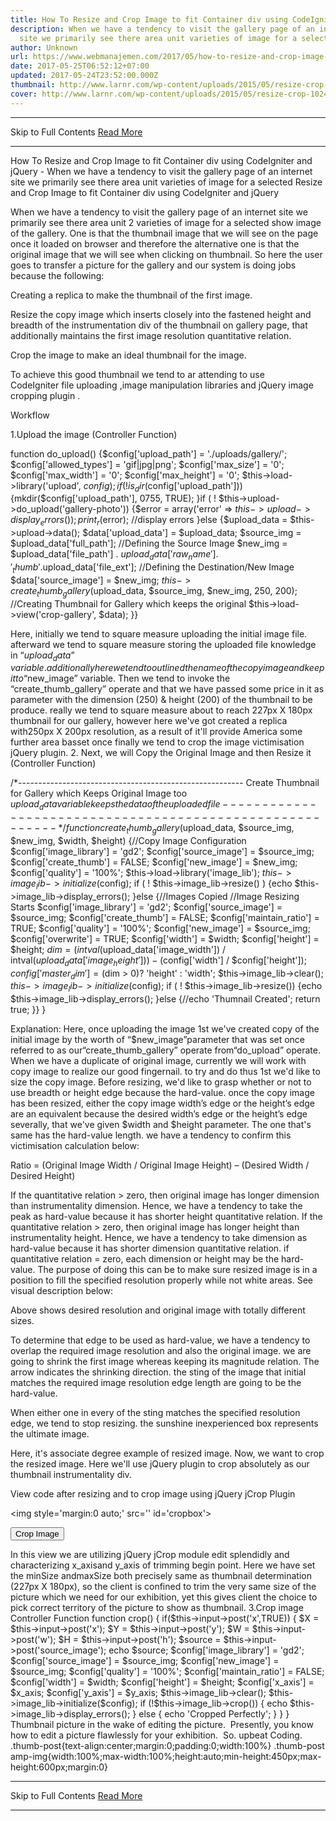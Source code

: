 ```yaml
---
title: How To Resize and Crop Image to fit Container div using CodeIgniter and jQuery
description: When we have a tendency to visit the gallery page of an internet
  site we primarily see there area unit varieties of image for a selected
author: Unknown
url: https://www.webmanajemen.com/2017/05/how-to-resize-and-crop-image-to-fit.html
date: 2017-05-25T06:52:12+07:00
updated: 2017-05-24T23:52:00.000Z
thumbnail: http://www.larnr.com/wp-content/uploads/2015/05/resize-crop-1024x535.jpg
cover: http://www.larnr.com/wp-content/uploads/2015/05/resize-crop-1024x535.jpg
---
```


<hr/> Skip to Full Contents <a href="https://www.webmanajemen.com/2017/05/how-to-resize-and-crop-image-to-fit.html" rel="follow" class="button" id="read-more">Read More</a> <hr/> How To Resize and Crop Image to fit Container div using CodeIgniter and jQuery - When we have a tendency to visit the gallery page of an internet site we primarily see there area unit varieties of image for a selected Resize and Crop Image to fit Container div using CodeIgniter and jQuery



When we have a tendency to visit the gallery page of an internet site we primarily see there area unit 2 varieties of image for a selected show image of the gallery. One is that the thumbnail image that we will see on the page once it loaded on browser and therefore the alternative one is that the original image that we will see when clicking on thumbnail.
So here the user goes to transfer a picture for the gallery and our system is doing jobs because the following:

Creating a replica to make the thumbnail of the first image.

Resize the copy image which inserts closely into the fastened height and breadth of the instrumentation div of the thumbnail on gallery page, that additionally maintains the first image resolution quantitative relation.

Crop the image to make an ideal thumbnail for the image.

To achieve this good thumbnail we tend to ar attending to use CodeIgniter file uploading ,image manipulation libraries and jQuery image cropping plugin .

Workflow


1.Upload the image (Controller Function)





function do_upload()
{$config['upload_path'] = './uploads/gallery/';
$config['allowed_types'] = 'gif|jpg|png';
$config['max_size'] = '0';
$config['max_width'] = '0';
$config['max_height'] = '0';
$this->load->library('upload', $config);
if(!is_dir($config['upload_path']))
{mkdir($config['upload_path'], 0755, TRUE);
}if ( ! $this->upload->do_upload('gallery-photo'))
{$error = array('error' => $this->upload->display_errors());
print_r($error); //display errors
}else
{$upload_data = $this->upload->data();
$data['upload_data'] = $upload_data;
$source_img = $upload_data['full_path']; //Defining the Source Image
$new_img = $upload_data['file_path'] . $upload_data['raw_name'].'_thumb'.$upload_data['file_ext']; //Defining the Destination/New Image
$data['source_image'] = $new_img;
$this->create_thumb_gallery($upload_data, $source_img, $new_img, 250, 200); //Creating Thumbnail for Gallery which keeps the original
$this->load->view('crop-gallery', $data);
}}










Here, initially we tend to square measure uploading the initial image file. afterward we tend to square measure storing the uploaded file knowledge in “$upload_data” variable. additionally here we tend to outlined the name of the copy image and keep it to“$new_image” variable. Then we tend to invoke the “create_thumb_gallery” operate and that we have passed some price in it as parameter with the dimension (250) &amp; height (200) of the thumbnail to be produce. really we tend to square measure about to reach 227px X 180px thumbnail for our gallery, however here we've got created a replica with250px X 200px resolution, as a result of it'll provide America some further area basset once finally we tend to crop the image victimisation jQuery plugin.
2. Next, we will Copy the Original Image and then Resize it (Controller Function) 




/*--------------------------------------------------------
Create Thumbnail for Gallery which Keeps Original Image too
$upload_data variable keeps the data of the uploaded file
---------------------------------------------------------*/
function create_thumb_gallery($upload_data, $source_img, $new_img, $width, $height)
{//Copy Image Configuration
$config['image_library'] = 'gd2';
$config['source_image'] = $source_img;
$config['create_thumb'] = FALSE;
$config['new_image'] = $new_img;
$config['quality'] = '100%';
$this->load->library('image_lib');
$this->image_lib->initialize($config);
if ( ! $this->image_lib->resize() )
{echo $this->image_lib->display_errors();
}else
{//Images Copied
//Image Resizing Starts
$config['image_library'] = 'gd2';
$config['source_image'] = $source_img;
$config['create_thumb'] = FALSE;
$config['maintain_ratio'] = TRUE;
$config['quality'] = '100%';
$config['new_image'] = $source_img;
$config['overwrite'] = TRUE;
$config['width'] = $width;
$config['height'] = $height;
$dim = (intval($upload_data['image_width']) / intval($upload_data['image_height'])) - ($config['width'] / $config['height']);
$config['master_dim'] = ($dim > 0)? 'height' : 'width';
$this->image_lib->clear();
$this->image_lib->initialize($config);
if ( ! $this->image_lib->resize())
{echo $this->image_lib->display_errors();
}else
{//echo 'Thumnail Created';
return true;
}}
}








Explanation: Here, once uploading the image 1st we've created copy of the initial image by the worth of “$new_image”parameter that was set once referred to as our“create_thumb_gallery” operate from“do_upload” operate.
When we have a duplicate of original image, currently we will work with copy image to realize our good fingernail. to try and do thus 1st we'd like to size the copy image.
Before resizing, we'd like to grasp whether or not to use breadth or height edge because the hard-value. once the copy image has been resized, either the copy image width’s edge or the height’s edge are an equivalent because the desired width’s edge or the height’s edge severally, that we've given $width and $height parameter. The one that's same has the hard-value length. we have a tendency to confirm this victimisation calculation below:

Ratio = (Original Image Width / Original Image Height) – (Desired Width / Desired Height)

If the quantitative relation > zero, then original image has longer dimension than instrumentality dimension. Hence, we have a tendency to take the peak as hard-value because it has shorter height quantitative relation.
If the quantitative relation > zero, then original image has longer height than instrumentality height. Hence, we have a tendency to take dimension as hard-value because it has shorter dimension quantitative relation.
if quantitative relation = zero, each dimension or height may be the hard-value.
The purpose of doing this can be to make sure resized image is in a position to fill the specified resolution properly while not white areas.
See visual description below:


Above shows desired resolution and original image with totally different sizes.


To determine that edge to be used as hard-value, we have a tendency to overlap the required image resolution and also the original image. we are going to shrink the first image whereas keeping its magnitude relation. The arrow indicates the shrinking direction. the sting of the image that initial matches the required image resolution edge length are going to be the hard-value.

When either one in every of the sting matches the specified resolution edge, we tend to stop resizing. the sunshine inexperienced box represents the ultimate image.

Here, it's associate degree example of resized image.
Now, we want to crop the resized image. Here we'll use jQuery plugin to crop absolutely as our thumbnail instrumentality div.

View code after resizing and to crop image using jQuery jCrop Plugin




<!doctype html>



<html>

<head>



<meta charset='utf-8'>

<title>Crop Image</title>

<link rel='stylesheet' href='css/style.css' type='text/css' />

<link rel='stylesheet' href='css/jquery.Jcrop.css' type='text/css' />

<script src='js/jquery.min.js'></script>

<script src='js/jquery.Jcrop.js'></script>

</head>



<body>



<?php echo form_open('gallery/crop','onsubmit='return checkCoords();''); ?>



<img style='margin:0 auto;' src='<?php echo base_url().'uploads/gallery/'.$upload_data['raw_name'].'_thumb'.$upload_data['file_ext']; ?>' id='cropbox'>



<!-- This is the form that our event handler fills -->



<input type='hidden' id='x' name='x' />



<input type='hidden' id='y' name='y' />



<input type='hidden' id='w' name='w' />



<input type='hidden' id='h' name='h' />



<input type='hidden' id='source_image' name='source_image' value='<?php echo $source_image; ?>' />



<button class='btn btn-block' type='submit'>Crop Image</button>



<?php echo form_close(); >



<script type='text/javascript'>



$(function(){



$('#cropbox').Jcrop({



aspectRatio: 0,



minSize: [ 227, 180 ],



maxSize: [ 227, 180 ],



onSelect: updateCoords



});



});



function updateCoords(c)



{



$('#x').val(c.x);



$('#y').val(c.y);



$('#w').val(c.w);



$('#h').val(c.h);



};



function checkCoords()



{



if (parseInt($('#w').val())) return true;



alert('Please select a crop region then press submit.');

return false;

};

</script>

</body>

</html>





In this view we are utilizing jQuery jCrop module edit splendidly and characterizing x_axisand y_axis of trimming begin point. Here we have set the minSize andmaxSize both precisely same as thumbnail determination (227px X 180px), so the client is confined to trim the very same size of the picture which we need for our exhibition, yet this gives client the choice to pick correct territory of the picture to show as thumbnail.

3.Crop image Controller Function

















function crop()



{



if($this->input->post('x',TRUE))



{



$X = $this->input->post('x');



$Y = $this->input->post('y');



$W = $this->input->post('w');



$H = $this->input->post('h');



$source = $this->input->post('source_image');



echo $source;



$config['image_library'] = 'gd2';



$config['source_image'] = $source_img;



$config['new_image'] = $source_img;



$config['quality'] = '100%';



$config['maintain_ratio'] = FALSE;



$config['width'] = $width;



$config['height'] = $height;



$config['x_axis'] = $x_axis;



$config['y_axis'] = $y_axis;



$this->image_lib->clear();



$this->image_lib->initialize($config);



if (!$this->image_lib->crop())



{



echo $this->image_lib->display_errors();



}



else



{



echo 'Cropped Perfectly';



}



}



}



 
Thumbnail picture in the wake of editing the picture. 
Presently, you know how to edit a picture flawlessly for your exhibition. 
So. upbeat Coding.

.thumb-post{text-align:center;margin:0;padding:0;width:100%} .thumb-post amp-img{width:100%;max-width:100%;height:auto;min-height:450px;max-height:600px;margin:0} <hr/> Skip to Full Contents <a href="https://www.webmanajemen.com/2017/05/how-to-resize-and-crop-image-to-fit.html" rel="follow" class="button" id="read-more">Read More</a> <hr/>
